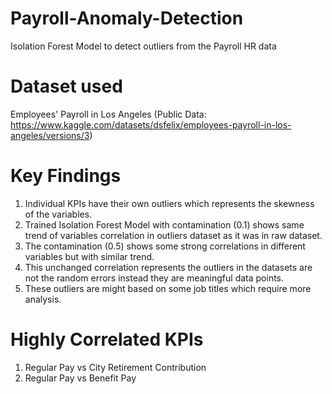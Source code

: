 # Payroll-Anomaly-Detection
Isolation Forest Model to detect outliers from the Payroll HR data

# Dataset used
Employees' Payroll in Los Angeles (Public Data: https://www.kaggle.com/datasets/dsfelix/employees-payroll-in-los-angeles/versions/3)

# Key Findings
1. Individual KPIs have their own outliers which represents the skewness of the variables.
2. Trained Isolation Forest Model with contamination (0.1) shows same trend of variables correlation in outliers dataset as it was in raw dataset.
3. The contamination (0.5) shows some strong correlations in different variables but with similar trend.
4. This unchanged correlation represents the outliers in the datasets are not the random errors instead they are meaningful data points.
5. These outliers are might based on some job titles which require more analysis.

# Highly Correlated KPIs
1. Regular Pay vs City Retirement Contribution
2. Regular Pay vs Benefit Pay
